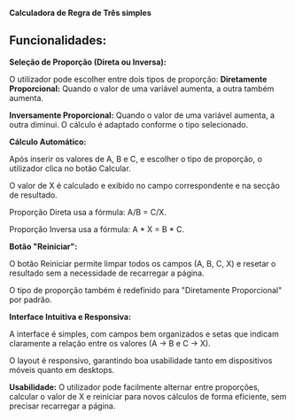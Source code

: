 **Calculadora de Regra de Três simples**

## Funcionalidades:

**Seleção de Proporção (Direta ou Inversa):**

O utilizador pode escolher entre dois tipos de proporção: **Diretamente Proporcional:** Quando o valor de uma variável aumenta, a outra também aumenta.

**Inversamente Proporcional:** Quando o valor de uma variável aumenta, a outra diminui. O cálculo é adaptado conforme o tipo selecionado.

**Cálculo Automático:**

Após inserir os valores de A, B e C, e escolher o tipo de proporção, o utilizador clica no botão Calcular.

O valor de X é calculado e exibido no campo correspondente e na secção de resultado.

Proporção Direta usa a fórmula: A/B = C/X.

Proporção Inversa usa a fórmula: A * X = B * C.

**Botão "Reiniciar":**

O botão Reiniciar permite limpar todos os campos (A, B, C, X) e resetar o resultado sem a necessidade de recarregar a página.

O tipo de proporção também é redefinido para "Diretamente Proporcional" por padrão.

**Interface Intuitiva e Responsiva:**

A interface é simples, com campos bem organizados e setas que indicam claramente a relação entre os valores (A → B e C → X).

O layout é responsivo, garantindo boa usabilidade tanto em dispositivos móveis quanto em desktops.

**Usabilidade:** O utilizador pode facilmente alternar entre proporções, calcular o valor de X e reiniciar para novos cálculos de forma eficiente, sem precisar recarregar a página.
